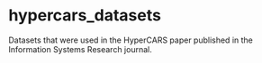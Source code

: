 # hypercars_datasets
Datasets that were used in the HyperCARS paper published in the Information Systems Research journal.
